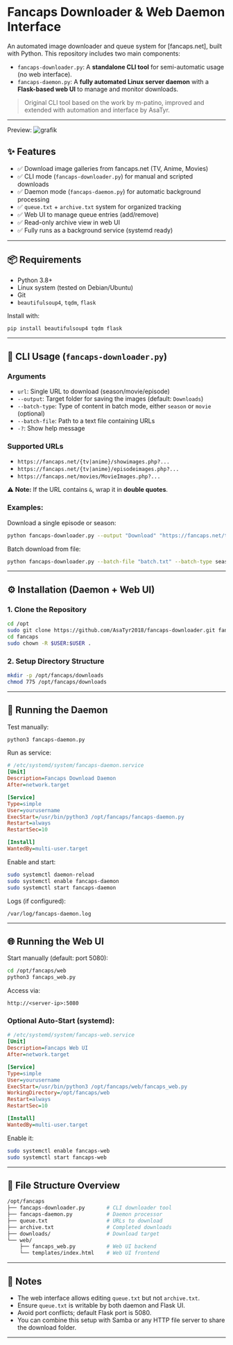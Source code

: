 # Fancaps Downloader & Web Daemon Interface

An automated image downloader and queue system for \[fancaps.net], built with Python. This repository includes two main components:

* `fancaps-downloader.py`: A **standalone CLI tool** for semi-automatic usage (no web interface).
* `fancaps-daemon.py`: A **fully automated Linux server daemon** with a **Flask-based web UI** to manage and monitor downloads.

> Original CLI tool based on the work by m-patino, improved and extended with automation and interface by AsaTyr.

---
Preview:
![grafik](https://github.com/user-attachments/assets/bd5ce8a3-a8a4-4f9c-937c-5c8b7811e684)

## ✨ Features

* ✅ Download image galleries from fancaps.net (TV, Anime, Movies)
* ✅ CLI mode (`fancaps-downloader.py`) for manual and scripted downloads
* ✅ Daemon mode (`fancaps-daemon.py`) for automatic background processing
* ✅ `queue.txt` + `archive.txt` system for organized tracking
* ✅ Web UI to manage queue entries (add/remove)
* ✅ Read-only archive view in web UI
* ✅ Fully runs as a background service (systemd ready)

---

## 📦 Requirements

* Python 3.8+
* Linux system (tested on Debian/Ubuntu)
* Git
* `beautifulsoup4`, `tqdm`, `flask`

Install with:

```bash
pip install beautifulsoup4 tqdm flask
```

---

## 🧪 CLI Usage (`fancaps-downloader.py`)

### Arguments

* `url`: Single URL to download (season/movie/episode)
* `--output`: Target folder for saving the images (default: `Downloads`)
* `--batch-type`: Type of content in batch mode, either `season` or `movie` (optional)
* `--batch-file`: Path to a text file containing URLs
* `-?`: Show help message

### Supported URLs

* `https://fancaps.net/{tv|anime}/showimages.php?...`
* `https://fancaps.net/{tv|anime}/episodeimages.php?...`
* `https://fancaps.net/movies/MovieImages.php?...`

⚠️ **Note:** If the URL contains `&`, wrap it in **double quotes**.

### Examples:

Download a single episode or season:

```bash
python fancaps-downloader.py --output "Download" "https://fancaps.net/tv/showimages.php?id=1234"
```

Batch download from file:

```bash
python fancaps-downloader.py --batch-file "batch.txt" --batch-type season --output "SeasonDownloads"
```

---

## ⚙️ Installation (Daemon + Web UI)

### 1. Clone the Repository

```bash
cd /opt
sudo git clone https://github.com/AsaTyr2018/fancaps-downloader.git fancaps
cd fancaps
sudo chown -R $USER:$USER .
```

### 2. Setup Directory Structure

```bash
mkdir -p /opt/fancaps/downloads
chmod 775 /opt/fancaps/downloads
```

---

## 🚀 Running the Daemon

Test manually:

```bash
python3 fancaps-daemon.py
```

Run as service:

```ini
# /etc/systemd/system/fancaps-daemon.service
[Unit]
Description=Fancaps Download Daemon
After=network.target

[Service]
Type=simple
User=yourusername
ExecStart=/usr/bin/python3 /opt/fancaps/fancaps-daemon.py
Restart=always
RestartSec=10

[Install]
WantedBy=multi-user.target
```

Enable and start:

```bash
sudo systemctl daemon-reload
sudo systemctl enable fancaps-daemon
sudo systemctl start fancaps-daemon
```

Logs (if configured):

```
/var/log/fancaps-daemon.log
```

---

## 🌐 Running the Web UI

Start manually (default: port 5080):

```bash
cd /opt/fancaps/web
python3 fancaps_web.py
```

Access via:

```
http://<server-ip>:5080
```

### Optional Auto-Start (systemd):

```ini
# /etc/systemd/system/fancaps-web.service
[Unit]
Description=Fancaps Web UI
After=network.target

[Service]
Type=simple
User=yourusername
ExecStart=/usr/bin/python3 /opt/fancaps/web/fancaps_web.py
WorkingDirectory=/opt/fancaps/web
Restart=always
RestartSec=10

[Install]
WantedBy=multi-user.target
```

Enable it:

```bash
sudo systemctl enable fancaps-web
sudo systemctl start fancaps-web
```

---

## 📁 File Structure Overview

```bash
/opt/fancaps
├── fancaps-downloader.py       # CLI downloader tool
├── fancaps-daemon.py           # Daemon processor
├── queue.txt                   # URLs to download
├── archive.txt                 # Completed downloads
├── downloads/                  # Download target
└── web/
    ├── fancaps_web.py          # Web UI backend
    └── templates/index.html    # Web UI frontend
```

---

## 📝 Notes

* The web interface allows editing `queue.txt` but not `archive.txt`.
* Ensure `queue.txt` is writable by both daemon and Flask UI.
* Avoid port conflicts; default Flask port is 5080.
* You can combine this setup with Samba or any HTTP file server to share the download folder.

---
